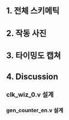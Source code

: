 ## 1. 전체 스키메틱

## 2. 작동 사진

## 3. 타이밍도 캡쳐

## 4. Discussion
###  clk_wiz_0.v 설계

#### gen_counter_en.v 설계